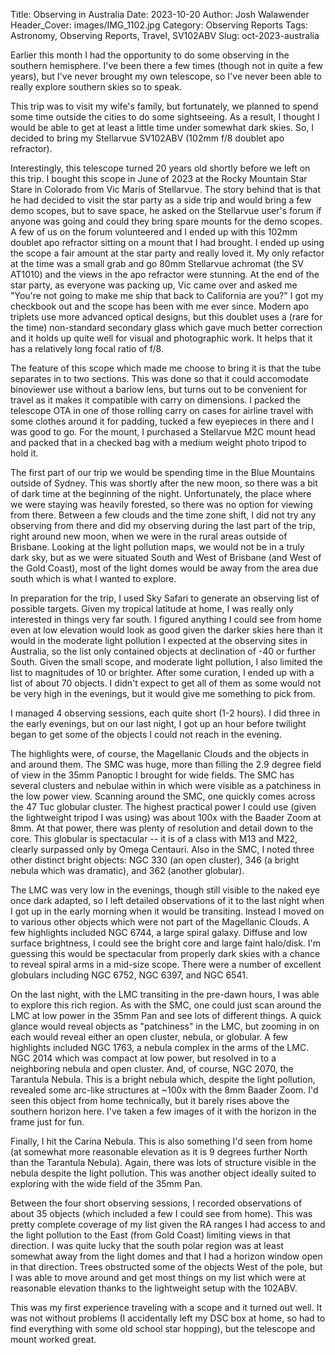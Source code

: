 Title: Observing in Australia
Date: 2023-10-20
Author: Josh Walawender
Header_Cover: images/IMG_1102.jpg
Category: Observing Reports
Tags: Astronomy, Observing Reports, Travel, SV102ABV
Slug: oct-2023-australia

Earlier this month I had the opportunity to do some observing in the southern hemisphere. I've been there a few times (though not in quite a few years), but I've never brought my own telescope, so I've never been able to really explore southern skies so to speak.

This trip was to visit my wife's family, but fortunately, we planned to spend some time outside the cities to do some sightseeing.  As a result, I thought I would be able to get at least a little time under somewhat dark skies. So, I decided to bring my Stellarvue SV102ABV (102mm f/8 doublet apo refractor).

Interestingly, this telescope turned 20 years old shortly before we left on this trip.  I bought this scope in June of 2023 at the Rocky Mountain Star Stare in Colorado from Vic Maris of Stellarvue. The story behind that is that he had decided to visit the star party as a side trip and would bring a few demo scopes, but to save space, he asked on the Stellarvue user's forum if anyone was going and could they bring spare mounts for the demo scopes.  A few of us on the forum volunteered and I ended up with this 102mm doublet apo refractor sitting on a mount that I had brought.  I ended up using the scope a fair amount at the star party and really loved it.  My only refactor at the time was a small grab and go 80mm Stellarvue achromat (the SV AT1010) and the views in the apo refractor were stunning.  At the end of the star party, as everyone was packing up, Vic came over and asked me "You're not going to make me ship that back to California are you?"  I got my checkbook out and the scope has been with me ever since.  Modern apo triplets use more advanced optical designs, but this doublet uses a (rare for the time) non-standard secondary glass which gave much better correction and it holds up quite well for visual and photographic work.  It helps that it has a relatively long focal ratio of f/8.

The feature of this scope which made me choose to bring it is that the tube separates in to two sections.  This was done so that it could accomodate binoviewer use without a barlow lens, but turns out to be convenient for travel as it makes it compatible with carry on dimensions. I packed the telescope OTA in one of those rolling carry on cases for airline travel with some clothes around it for padding, tucked a few eyepieces in there and I was good to go.  For the mount, I purchased a Stellarvue M2C mount head and packed that in a checked bag with a medium weight photo tripod to hold it.

The first part of our trip we would be spending time in the Blue Mountains outside of Sydney.  This was shortly after the new moon, so there was a bit of dark time at the beginning of the night.  Unfortunately, the place where we were staying was heavily forested, so there was no option for viewing from there.  Between a few clouds and the time zone shift, I did not try any observing from there and did my observing during the last part of the trip, right around new moon, when  we were in the rural areas outside of Brisbane.  Looking at the light pollution maps, we would not be in a truly dark sky, but as we were situated South and West of Brisbane (and West of the Gold Coast), most of the light domes would be away from the area due south which is what I wanted to explore.

In preparation for the trip, I used Sky Safari to generate an observing list of possible targets.  Given my tropical latitude at home, I was really only interested in things very far south.  I figured anything I could see from home even at low elevation would look as good given the darker skies here than it would in the moderate light pollution I expected at the observing sites in Australia, so the list only contained objects at declination of -40 or further South.  Given the small scope, and moderate light pollution, I also limited the list to magnitudes of 10 or brighter. After some curation, I ended up with a list of about 70 objects.  I didn't expect to get all of them as some would not be very high in the evenings, but it would give me something to pick from.

I managed 4 observing sessions, each quite short (1-2 hours).  I did three in the early evenings, but on our last night, I got up an hour before twilight began to get some of the objects I could not reach in the evening.  

The highlights were, of course, the Magellanic Clouds and the objects in and around them.  The SMC was huge, more than filling the 2.9 degree field of view in the 35mm Panoptic I brought for wide fields.  The SMC has several clusters and nebulae within in which were visible as a patchiness in the low power view.  Scanning around the SMC, one quickly comes across the 47 Tuc globular cluster.  The highest practical power I could use (given the lightweight tripod I was using) was about 100x with the Baader Zoom at 8mm.  At that power, there was plenty of resolution and detail down to the core.  This globular is spectacular --  it is of a class with M13 and M22, clearly surpassed only by Omega Centauri.  Also in the SMC, I noted three other distinct bright objects: NGC 330 (an open cluster), 346 (a bright nebula which was dramatic), and 362 (another globular).

The LMC was very low in the evenings, though still visible to the naked eye once dark adapted, so I left detailed observations of it to the last night when I got up in the early morning when it would be transiting.  Instead I moved on to various other objects which were not part of the Magellanic Clouds.  A few highlights included NGC 6744, a large spiral galaxy.  Diffuse and low surface brightness, I could see the bright core and large faint halo/disk.  I'm guessing this would be spectacular from properly dark skies with a chance to reveal spiral arms in a mid-size scope. There were a number of excellent globulars including NGC 6752, NGC 6397, and NGC 6541.

On the last night, with the LMC transiting in the pre-dawn hours, I was able to explore this rich region.  As with the SMC, one could just scan around the LMC at low power in the 35mm Pan and see lots of different things.  A quick glance would reveal objects as "patchiness" in the LMC, but zooming in on each would reveal either an open cluster, nebula, or globular. A few highlights included NGC 1763, a nebula complex in the arms of the LMC.  NGC 2014 which was compact at low power, but resolved in to a neighboring nebula and open cluster.  And, of course, NGC 2070, the Tarantula Nebula.  This is a bright nebula which, despite the light pollution, revealed some arc-like structures at ~100x with the 8mm Baader Zoom. I'd seen this object from home technically, but it barely rises above the southern horizon here. I've taken a few images of it with the horizon in the frame just for fun.

Finally, I hit the Carina Nebula.  This is also something I'd seen from home (at somewhat more reasonable elevation as it is 9 degrees further North than the Tarantula Nebula).  Again, there was lots of structure visible in the nebula despite the light pollution.  This was another object ideally suited to exploring with the wide field of the 35mm Pan.

Between the four short observing sessions, I recorded observations of about 35 objects (which included a few I could see from home).  This was pretty complete coverage of my list given the RA ranges I had access to and the light pollution to the East (from Gold Coast) limiting views in that direction. I was quite lucky that the south polar region was at least somewhat away from the light domes and that I had a horizon window open in that direction.  Trees obstructed some of the objects West of the pole, but I was able to move around and get most things on my list which were at reasonable elevation thanks to the lightweight setup with the 102ABV.

This was my first experience traveling with a scope and it turned out well. It was not without problems (I accidentally left my DSC box at home, so had to find everything with some old school star hopping), but the telescope and mount worked great.

